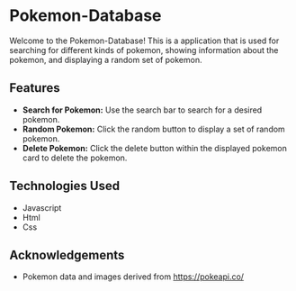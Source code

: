 # Pokemon-Database

Welcome to the Pokemon-Database! This is a application that is used for searching for different kinds of pokemon, showing information about the pokemon, and displaying a random set of pokemon. 

## Features
- **Search for Pokemon:** Use the search bar to search for a desired pokemon.
- **Random Pokemon:** Click the random button to display a set of random pokemon.
- **Delete Pokemon:** Click the delete button within the displayed pokemon card to delete the pokemon.

## Technologies Used
- Javascript
- Html
- Css


## Acknowledgements
- Pokemon data and images derived from https://pokeapi.co/
